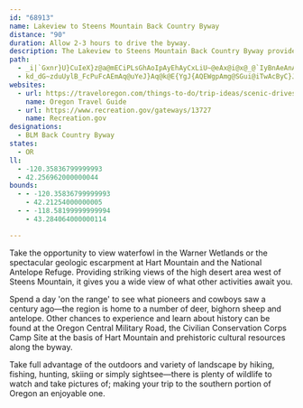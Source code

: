 ```yaml
---
id: "68913"
name: Lakeview to Steens Mountain Back Country Byway
distance: "90"
duration: Allow 2-3 hours to drive the byway.
description: The Lakeview to Steens Mountain Back Country Byway provides an excellent opportunity to take in scenic forested lands, wetlands, and a wide range of recreational activities.
path:
  - _i|`Gxnr}U}CuIeX}z@a@mECiPLsGhAoIpAyEhAyCxLiU~@eAx@i@x@_@`IyBnAeAnAmBpE_J|AmBhAy@hAkAtAaCbH{Ix@yAbBaF|@eENyADuFRmEIyFm@yDuAcFKkA?_BT_Bb@eBxB}EbByCnA}@nBa@~As@vAwAhCoD`EaDlK_HfFgCrBkB`KoL~@sBf@}A^wDZgNt@aEvCqJT{ARgDE}CmAaIEaCHsBXsBz@{ChAkBlAgAtAy@lBc@dLHxAWtAg@vAgAbAcBrCiGlG{KdAwCh@mBbAsGT}LhD}V`AwD?gEP{G^yF~Vob@r}@{oA`@eDNkGcB_L`@cMN}UwDij@sB_XcB_WcBsNwCuZcBiSuDcZiEy]bAus@ZmCn@sCrA{D|BgJ|BaN?{Dc@mDMgEAmDTmDhAwHXuDh@cLRqI~@cNNiEo@_LIuETsD|@_ElDuGz@kC^uDDgD[uMc@}IoBwSsB}M[kAa@y@aAmAgEaEmCcD}FkL_A_DcD{POkBCuBXgDhAsGlFaP^uATsBF}ASwLN_EdOwdATgAfAkDjM_V~@mCZ{BRsCbBuXJyCGeCc@{Bi@sA}D{H_AqCUuAOmD?yAJwARgAdAaDnB_Er@yCHsAB{CM_DOgBk@yBsA_C}AsA_CkAiBmAiAyAy@qAy@aDOaDCsMe@uCi@qBsAgDy@wAcGqFi@WgHuEaBoA{BwBm@Wk@CcAVmE~AgBJoBYuPqEwE{B_BwAuG}GeAq@_Bg@cAKoA^kJrEcE`BgDp@}A@y@GeOkCuO[_CWiCg@qWeHwFsB_NoI}FyE_`@q^yGsEmBu@oCKsJ?sHy@sGkBaE_CaL}I_JaG{CkAwDaAiB_@sD]mDJeHlA_DpA_ObFuAVsBDs@KoB{@sBmB{Zib@mQcUkd@ui@yRaU_b@{f@wc@{g@sCkCmEkDuBoAeMuGiVkLmEaBmBk@sj@kN}DwAsDyBaIaIs`@mb@iFgHwy@smAcFuGeO{NgHyEko@__@aEmCcHmGsKmKiJiGyPgIg|A_s@wIuCw[{HmB_A}@q@q@{@sBeDksAygC}f@ix@e@qA}@uDaW_cB}EoOeAkCyCyEo@iBOw@YyCCgC^eKl@}Fh@eCj@aBb@eAt@sAvB_C`Am@pAk@fFuA`Ac@fAaArAcCxCiHhBsFbAmF^aDNaDD{FcAa_AO{AcKKaEJw[`EkKK{IVmHy@mDKyAWOcqBw@wCWY}@UiuAKX}eCQa@YM_Lr@cFk@iCs@mAy@eAiA}@cBuA}Fy@uHi@uFYkH_@wOEw\FiJRaJx@}Xl@aLnA}QrCwXd@sDbAqGfFgXz@sD`B_FJqAUmB}FoPcCgFmB{Bk^w^qCaDqS}_@i@e@gAa@g[_A_UeAy@QqJoDs@k@mAsBoN_a@oCaHk@u@y@]m{B_@oAFsB\gBj@_ClAkK`JcBdA}CfAgtAtMwIr@aBAyCi@u_@wLeBeAcT{PyTqSuo@cd@qRoNoGmE{H{EoAgAgV}XcIgKeDmEq@yAwt@_fBoGoNcBgCiC_DwSuT_AoAu@}AeHiPUs@_@kCsDon@Iy@Yy@uMoMan@}c@mYmZyAsBSy@sFuMgEsHqNcVm@gAe@sASeAcAmLe@_Dy@iCc@mBe@wHJwEL[b@Sd@J^d@jMhSlUd_@h@r@z@^\B^K|@e@j@y@NyA?_BiBkS?_GNwAJoBF_ESaBeByIi@aGq@yDa@mFs@_Ee@iB?k@Ha@j@kAl@qBnBoCh@e@bE_BzIyG~Bu@lFcAtFg@lKYnBS`C_AnBsB\k@d@{@rAyE`tAupFr@aBnAaBdAq@`AUbCKhAiAdAg@t@aBb@yBBwBS{Ag_AkjDcSct@kKcy@i@_CiB{CgjAgmAeB_DuQwfA}B}KqoBgyE[yAOyACkBOgjAm@sDeA{CeAiAsCaB{Ca@yEQeOwAiBCmEk@kk@qEyBm@g~@}pAiAkAiAs@}c@aQiDeBe[eMcCcBsf@{hAahAifCun@ixAy@mC}@uF{_@{cDcHsd@sC}VeIuo@k@gGQaD?qEbAq{@O{Dyj@ueEs@iDsAkFk]mlAwGge@e@yD?s@HgEhBmi@`@mEb@_C|X{oADwBEsAQiAqDsLy@_DsDiRmAiHGcA?cDNuNm@{L{@uTScLHsDrW}{Hx@eP|Ho}BB{LE}B@u`@IwkAGaDSmDmGed@{Kwu@s@sIqGagAEyMB{b@IeDSmCyAiH_BmFk`AsvB{nBcnEqLaWyAkCcBwB_GmFqHwDyRsGw`DeiAaG{DkB_BiAsAiBmC}BsEgAeDqAuEqAmHuTq_Bg@sEKsAE_EOkaA?_AYgDu@eDi@aAsAaBqCkCcXgTeBgBsA{Bo@yBm@sEEsADar@KoGVcrDXwq@\mc@n@wfBDq@
  - kd_dG~zduUylB_FcPuFcAEmAq@uYeJ}Aq@k@E{YgJ{AQEWgpAmg@SGui@iTwAcByC}JeWedAeDuLgByBwU{KuTyJaC_BqDqEiAcFIcJl@e[?}DTsEv@mCdEoIdAoBlEoHxEoL\}CAyA{@uCy@OsEaDy@sBMoETmCnCyD|AgEbAwEQeEaDp@KPeHfBcB|Ac@DMh@mEvDyBxCyChHyBdDmC~AoHJkCQiSg@iOOeAa@eCsBsFqHwG{G{NuCsPgDqC}@yGgEwBe@{[{CmELwHhAuH`@yC`@}E?cIkAcJ}EsEcDoAgCcG_QaCqEuCcEyEsDsBq@qP]qASsIk@kCs@yTsMsGaBeNmCmH_@aGcBmCWuFhAuFMcCi@_BiBoFaPk@qDiDaGyCkC_^oGmLqAeUtBqHc@gQaCgT?qKaCuIgEcLyMaQgVsAqAgBTkIxM_DvBy_@|OsCHkPo@eKqOmHiZgZeOqITkT~AgTaFuZiLyCcD_HmCq\mCaHqAkMyCeRo@ePbA_DBoCv@cGzC_BKsAaAy@M[}@oE_@uVZcI\cLJcQxFKPuB`@yCQiEcCcCsDqBsLVeX_CiH{F{Aw[z]gP?aI{KsUw_AwVmW{f@yXqbAej@{Om@qf@pa@w_@jd@{Yjb@?y_B?qe@h@}BpK_KpG_HrNyUjCgDzNoc@~D}Tf@aE`@k@lPgy@b@oD~@}DpXgz@dIab@PQ\wCsAsb@[oBmAgCeCkAaLoCeK{A_Lw@{F}BcDeFaLs[QwBh@_FdAuBfF_HbCeG`IcUhHoUxAmHdBmP_Ae[Q_FpAqGb@{DHuFBiYMoHul@d@iGRqf@LQ\sCPuFvA{AdAkBP{\fViB\QA{@N_LDqGx@i@z@gHP{CmAuKaGeBi@cH_AiFCqYhB_NCeJy@yEo@mAe@wBcCqOwU{BgEi@}A_AoH_@qJu@eEsDg\uEkOi@k@m@EgCuCeC}@_DFmCh@uAD{@e@}AFo@\gAImAkB_@{D_@qMiBiKCuDZgCi@aDm@cB{B{CiEcDgDcGIk@{Fc@oG{DoAcC}@mD}AwHqAmNgBsNUQsDgSq]qy@m@aAs@mDmA{Lg@cCqEwOmAkB_Au@Qe@eAY_I_G}BoAw`@}AmYgNsCmBcCwC_AuCcAwFcDci@i@sLc@a~@UwBsAmCcNuM{EuByBm@{DQSQiA^_BhAuMzC{@p@mA?oDnAeCzDiAt@qGN{AGcF{AgJyHeOgMmXiI{G_@mAPmDDiDv@cKxFg@BcEvCWv@u@DyYvPq_@JyL|BeJrCgFv@cCEeP}OcEyAuMoBaF^iNzAgIvBsHtCy@?sChAAXs@JuR~Gm@Joi@Tul@XwW{AYS{CMaOiAc^cDcJoAmBEqW}D[W{SyDqNuDiXeJ_HDmEbBiAv@gI|KwAv@uBj@{E?gCs@cE{CiSeS[}@cM{Q_A_AqLwQwJwKUy@aA[}AeB_BcCeZsk@mFcKW}@kEwHmHgOeH{LoEwJeAuAi_@qs@g@QIuBLuaA@ssC{OCuTEsiAUo@QWq@wD^_BReMH
websites:
  - url: https://traveloregon.com/things-to-do/trip-ideas/scenic-drives/steens-loop-tour-route/
    name: Oregon Travel Guide
  - url: https://www.recreation.gov/gateways/13727
    name: Recreation.gov
designations:
  - BLM Back Country Byway
states:
  - OR
ll:
  - -120.35836799999993
  - 42.256962000000044
bounds:
  - - -120.35836799999993
    - 42.21254000000005
  - - -118.58199999999994
    - 43.284064000000114

---
```


Take the opportunity to view waterfowl in the Warner Wetlands or the spectacular geologic escarpment at Hart Mountain and the National Antelope Refuge. Providing striking views of the high desert area west of Steens Mountain, it gives you a wide view of what other activities await you.

Spend a day 'on the range' to see what pioneers and cowboys saw a century ago—the region is home to a number of deer, bighorn sheep and antelope. Other chances to experience and learn about history can be found at the Oregon Central Military Road, the Civilian Conservation Corps Camp Site at the basis of Hart Mountain and prehistoric cultural resources along the byway.

Take full advantage of the outdoors and variety of landscape by hiking, fishing, hunting, skiing or simply sightsee—there is plenty of wildlife to watch and take pictures of; making your trip to the southern portion of Oregon an enjoyable one.
